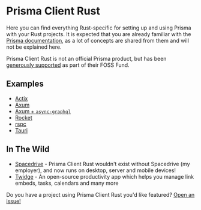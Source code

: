 # Prisma Client Rust

Here you can find everything Rust-specific for setting up and using Prisma with your Rust projects.
It is expected that you are already familiar with the [Prisma documentation](https://www.prisma.io/docs/),
as a lot of concepts are shared from them and will not be explained here.

Prisma Client Rust is not an official Prisma product, but has been [generously supported](https://twitter.com/prisma/status/1554855900124438529) as part of their FOSS Fund.

## Examples

-   [Actix](https://github.com/Brendonovich/prisma-client-rust/tree/main/examples/actix)
-   [Axum](https://github.com/Brendonovich/prisma-client-rust/tree/main/examples/axum-rest)
-   [Axum + `async-graphql`](https://github.com/Brendonovich/prisma-client-rust/tree/main/examples/axum-graphql)
-   [Rocket](https://github.com/Brendonovich/prisma-client-rust/tree/main/examples/rocket)
-   [rspc](https://github.com/Brendonovich/prisma-client-rust/tree/main/examples/rspc)
-   [Tauri](https://github.com/Brendonovich/prisma-client-rust/tree/main/examples/tauri)

## In The Wild

-   [Spacedrive](https://spacedrive.com) - Prisma Client Rust wouldn't exist without Spacedrive (my employer),
    and now runs on desktop, server and mobile devices!
-   [Twidge](https://github.com/VarunPotti/twidge) - An open-source productivity app which helps you manage link embeds, tasks, calendars and many more

Do you have a project using Prisma Client Rust you'd like featured?
[Open an issue!](https://github.com/Brendonovich/prisma-client-rust/issues/new)
